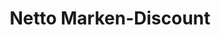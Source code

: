 ---
title: "Netto Marken-Discount"
url: /minden/netto-marken-discount-grasshoffstrasse/
shop: Supermarkt
---